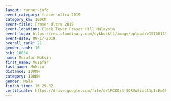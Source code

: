 ```yaml
---
layout: runner-info 
event_category: fraser-ultra-2019 
category_km: 100KM 
event-title: Fraser Ultra 2019 
event-location: Clock Tower Fraser Hill Malaysia 
event-logo: https://res.cloudinary.com/dykbosktl/image/upload/v1573613535/Logo/logo_mfst7w.jpg
event-date: 08-17-2019 
overall_rank: 21
gender_rank: 16
bib: 10034
name: Muzafar Moksin
first_name: Muzafar
last_name: Moksin
distance: 100KM
category: 100KM
gender: Male
finish_time: 16-29-32
certificate: https://drive.google.com/file/d/1FCK0z4-5O8Vw5iaLt1pIcEm6EwOijrwi/view?usp=sharing
---
```

